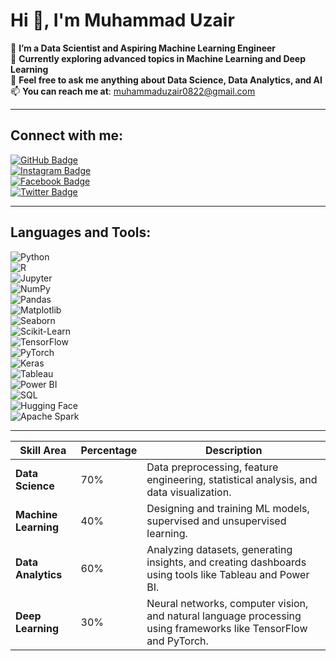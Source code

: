 # Hi 👋, I'm Muhammad Uzair

🔭 **I’m a Data Scientist and Aspiring Machine Learning Engineer**  
🌱 **Currently exploring advanced topics in Machine Learning and Deep Learning**  
💬 **Feel free to ask me anything about Data Science, Data Analytics, and AI**  
📫 **You can reach me at**: [muhammaduzair0822@gmail.com](mailto:muhammaduzair0822@gmail.com)  
 
---

## Connect with me:  
[![GitHub Badge](https://img.shields.io/badge/-GitHub-black?style=flat-square&logo=github)](https://github.com/MuhammadUzaires)  
[![Instagram Badge](https://img.shields.io/badge/-Instagram-E4405F?style=flat-square&logo=instagram&logoColor=white)](https://instagram.com/)  
[![Facebook Badge](https://img.shields.io/badge/-Facebook-1877F2?style=flat-square&logo=facebook&logoColor=white)](https://facebook.com/)  
[![Twitter Badge](https://img.shields.io/badge/-Twitter-1DA1F2?style=flat-square&logo=twitter&logoColor=white)](https://twitter.com/)  

---

## Languages and Tools:  

![Python](https://img.shields.io/badge/-Python-3776AB?style=flat-square&logo=python&logoColor=white)  
![R](https://img.shields.io/badge/-R-276DC3?style=flat-square&logo=r&logoColor=white)  
![Jupyter](https://img.shields.io/badge/-Jupyter-F37626?style=flat-square&logo=jupyter&logoColor=white)  
![NumPy](https://img.shields.io/badge/-NumPy-013243?style=flat-square&logo=numpy&logoColor=white)  
![Pandas](https://img.shields.io/badge/-Pandas-150458?style=flat-square&logo=pandas&logoColor=white)  
![Matplotlib](https://img.shields.io/badge/-Matplotlib-3A77A6?style=flat-square&logo=python&logoColor=white)  
![Seaborn](https://img.shields.io/badge/-Seaborn-3776AB?style=flat-square&logo=python&logoColor=white)  
![Scikit-Learn](https://img.shields.io/badge/-Scikit--Learn-F7931E?style=flat-square&logo=scikitlearn&logoColor=white)  
![TensorFlow](https://img.shields.io/badge/-TensorFlow-FF6F00?style=flat-square&logo=tensorflow&logoColor=white)  
![PyTorch](https://img.shields.io/badge/-PyTorch-EE4C2C?style=flat-square&logo=pytorch&logoColor=white)  
![Keras](https://img.shields.io/badge/-Keras-D00000?style=flat-square&logo=keras&logoColor=white)  
![Tableau](https://img.shields.io/badge/-Tableau-E97627?style=flat-square&logo=tableau&logoColor=white)  
![Power BI](https://img.shields.io/badge/-Power%20BI-F2C811?style=flat-square&logo=powerbi&logoColor=black)  
![SQL](https://img.shields.io/badge/-SQL-4479A1?style=flat-square&logo=mysql&logoColor=white)  
![Hugging Face](https://img.shields.io/badge/-Hugging%20Face-FFD700?style=flat-square&logo=huggingface&logoColor=black)  
![Apache Spark](https://img.shields.io/badge/-Apache%20Spark-E25A1C?style=flat-square&logo=apachespark&logoColor=white)  

---

| **Skill Area**          | **Percentage** | **Description**                                   |
|--------------------------|----------------|---------------------------------------------------|
| **Data Science**         | 70%            | Data preprocessing, feature engineering, statistical analysis, and data visualization. |
| **Machine Learning**     | 40%            | Designing and training ML models, supervised and unsupervised learning.               |
| **Data Analytics**       | 60%            | Analyzing datasets, generating insights, and creating dashboards using tools like Tableau and Power BI. |
| **Deep Learning**        | 30%            | Neural networks, computer vision, and natural language processing using frameworks like TensorFlow and PyTorch. |
